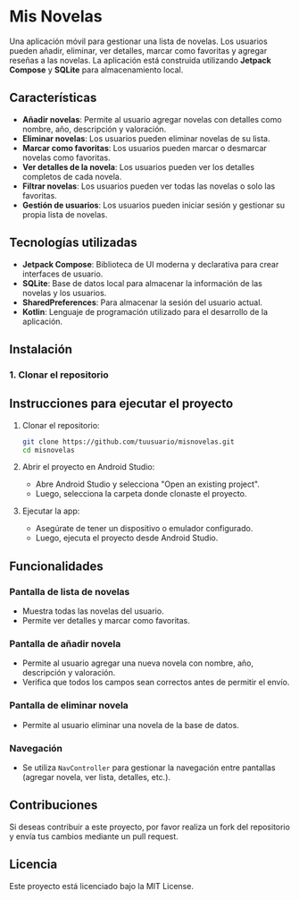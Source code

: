 # Mis Novelas

Una aplicación móvil para gestionar una lista de novelas. Los usuarios pueden añadir, eliminar, ver detalles, marcar como favoritas y agregar reseñas a las novelas. La aplicación está construida utilizando **Jetpack Compose** y **SQLite** para almacenamiento local.

## Características

- **Añadir novelas**: Permite al usuario agregar novelas con detalles como nombre, año, descripción y valoración.
- **Eliminar novelas**: Los usuarios pueden eliminar novelas de su lista.
- **Marcar como favoritas**: Los usuarios pueden marcar o desmarcar novelas como favoritas.
- **Ver detalles de la novela**: Los usuarios pueden ver los detalles completos de cada novela.
- **Filtrar novelas**: Los usuarios pueden ver todas las novelas o solo las favoritas.
- **Gestión de usuarios**: Los usuarios pueden iniciar sesión y gestionar su propia lista de novelas.

## Tecnologías utilizadas

- **Jetpack Compose**: Biblioteca de UI moderna y declarativa para crear interfaces de usuario.
- **SQLite**: Base de datos local para almacenar la información de las novelas y los usuarios.
- **SharedPreferences**: Para almacenar la sesión del usuario actual.
- **Kotlin**: Lenguaje de programación utilizado para el desarrollo de la aplicación.

## Instalación

### 1. Clonar el repositorio


## Instrucciones para ejecutar el proyecto

1. Clonar el repositorio:
    ```bash
    git clone https://github.com/tuusuario/misnovelas.git
    cd misnovelas
    ```

2. Abrir el proyecto en Android Studio:
    - Abre Android Studio y selecciona "Open an existing project".
    - Luego, selecciona la carpeta donde clonaste el proyecto.

3. Ejecutar la app:
    - Asegúrate de tener un dispositivo o emulador configurado.
    - Luego, ejecuta el proyecto desde Android Studio.
## Funcionalidades

### Pantalla de lista de novelas
- Muestra todas las novelas del usuario.
- Permite ver detalles y marcar como favoritas.

### Pantalla de añadir novela
- Permite al usuario agregar una nueva novela con nombre, año, descripción y valoración.
- Verifica que todos los campos sean correctos antes de permitir el envío.

### Pantalla de eliminar novela
- Permite al usuario eliminar una novela de la base de datos.

### Navegación
- Se utiliza `NavController` para gestionar la navegación entre pantallas (agregar novela, ver lista, detalles, etc.).

## Contribuciones
Si deseas contribuir a este proyecto, por favor realiza un fork del repositorio y envía tus cambios mediante un pull request.

## Licencia
Este proyecto está licenciado bajo la MIT License.


